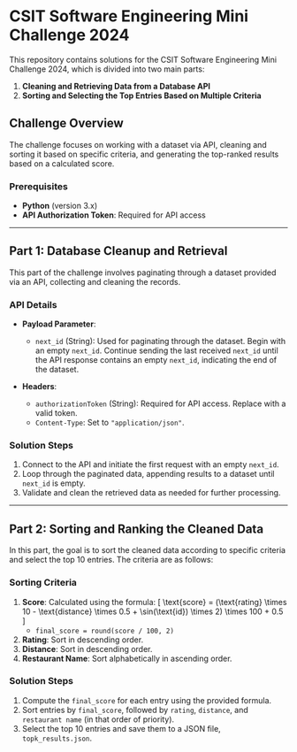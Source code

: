 # CSIT Software Engineering Mini Challenge 2024

This repository contains solutions for the CSIT Software Engineering Mini Challenge 2024, which is divided into two main parts:

1. **Cleaning and Retrieving Data from a Database API**
2. **Sorting and Selecting the Top Entries Based on Multiple Criteria**

## Challenge Overview

The challenge focuses on working with a dataset via API, cleaning and sorting it based on specific criteria, and generating the top-ranked results based on a calculated score.

### Prerequisites
- **Python** (version 3.x)
- **API Authorization Token**: Required for API access

---

## Part 1: Database Cleanup and Retrieval

This part of the challenge involves paginating through a dataset provided via an API, collecting and cleaning the records.

### API Details

- **Payload Parameter**:
  - `next_id` (String): Used for paginating through the dataset. Begin with an empty `next_id`. Continue sending the last received `next_id` until the API response contains an empty `next_id`, indicating the end of the dataset.

- **Headers**:
  - `authorizationToken` (String): Required for API access. Replace with a valid token.
  - `Content-Type`: Set to `"application/json"`.

### Solution Steps

1. Connect to the API and initiate the first request with an empty `next_id`.
2. Loop through the paginated data, appending results to a dataset until `next_id` is empty.
3. Validate and clean the retrieved data as needed for further processing.

---

## Part 2: Sorting and Ranking the Cleaned Data

In this part, the goal is to sort the cleaned data according to specific criteria and select the top 10 entries. The criteria are as follows:

### Sorting Criteria
1. **Score**: Calculated using the formula:
   \[
   \text{score} = (\text{rating} \times 10 - \text{distance} \times 0.5 + \sin(\text{id}) \times 2) \times 100 + 0.5
   \]
   - `final_score = round(score / 100, 2)`
2. **Rating**: Sort in descending order.
3. **Distance**: Sort in descending order.
4. **Restaurant Name**: Sort alphabetically in ascending order.

### Solution Steps

1. Compute the `final_score` for each entry using the provided formula.
2. Sort entries by `final_score`, followed by `rating`, `distance`, and `restaurant name` (in that order of priority).
3. Select the top 10 entries and save them to a JSON file, `topk_results.json`.
